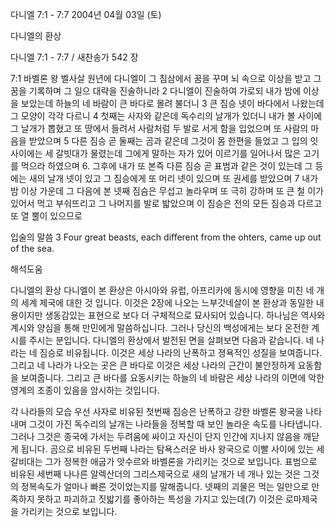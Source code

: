 다니엘 7:1 - 7:7 
2004년 04월 03일 (토)

다니엘의 환상



다니엘 7:1 - 7:7 / 새찬송가 542 장


7:1 바벨론 왕 벨사살 원년에 다니엘이 그 침삼에서 꿈을 꾸며 뇌 속으로 이상을 받고 그 꿈을 기록하며 그 일으 대략을 진술하니라
2 다니엘이 진술하여 가로되 내가 밤에 이상을 보았는데 하늘의 네 바람이 큰 바다로 몰려 불더니
3 큰 짐승 넷이 바다에서 나왔는데 그 모양이 각각 다르니
4 첫째는 사자와 같은데 독수리의 날개가 있더니 내가 볼 사이에 그 날개가 뽑혔고 또 땅에서 들려서 사람처럼 두 발로 서게 함을 입었으며 또 사람의 마음을 받았으며
5 다른 짐승 곧 둘째는 곰과 같은데 그것이 몸 한편을 들었고 그 입의 잇사이에는 세 갈빗대가 물렸는데 그에게 말하는 자가 있어 이르기를 일어나서 많은 고기를 먹으라 하였으며
6. 그후에 내가 또 본즉 다른 짐승 곧 표범과 같은 것이 있는데 그 등에는 새의 날개 넷이 있고 그 짐승에게 또 머리 넷이 있으며 또 권세를 받았으며
7 내가 밤 이상 가운데 그 다음에 본 넷째 짐슴은 무섭고 놀라우며 또 극히 강하며 또 큰 철 이가 있어서 먹고 부숴뜨리고 그 나머지를 발로 밟았으며 이 짐승은 전의 모든 짐승과 다르고 또 열 뿔이 있으므로

입술의 말씀
3 Four great beasts, each different from the ohters, came up out of the sea.

해석도움





다니엘의 환상
다니엘이 본 환상은 아시아와 유럽, 아프리카에 동시에 영향을 미친 네 개의 세계 제국에 대한 것 입니다.  이것은 2장에 나오는 느부갓네살이 본 환상과 동일한 내용이지만 생동감있는 표현으로 보다 더 구체적으로 묘사되어 있습니다.  하나님은 역사와 계시와 양심을 통해 만민에게 말씀하십니다.  그러나 당신의 백성에게는 보다 온전한 계시를 주시는 분입니다.  다니엘의 환상에서 발전된 면을 살펴보면 다음과 같습니다.  네 나라는 네 짐승로 비유됩니다. 이것은 세상 나라의 난폭하고 졍욕적인 성질을 보여줍니다.  그리고 네 나라가 나오는 곳은 큰 바다로 이것은 세상 나라의 근간이 불안정하게 요동함을 보여줍니다.  그리고 큰 바다를 요동시키는 하늘의 네 바람은 세상 나라의 이면에 악한 영계의 조종이 있음을 암시하는 것입니다.

각 나라들의 모습
우선 사자로 비유된 첫번째 짐승은 난폭하고 강한 바벨론 왕국을 나타내며 그것이 가진 독수리의 날개는 나라들을 정복할 때 보인 놀라운 속도를 나타냅니다.  그러나 그것은 종국에 가서는 두려움에 싸이고 자신이 단지 인간에 지나지 않음을 깨닫게 됩니다.  곰으로 비유된 두번째 나라는 탐욕스러운 바사 왕국으로 이빨 사이에 있는 세 갈비대는 그가 정복한 애굽가 앗수르와 바벨론을 가리키는 것으로 보입니다.  표범으로 비유된 세번째 나나른 알렉산더의 그리스제국으로 새의 날개가 네 개나 있는 것은 그것의 정복속도가 얼마나 빠른 것이었는지를 말해줍니다.  넷째의 괴물은 먹는 일만으로 만족하지 못하고 파괴하고 짓밟기를 좋아하는 특성을 가지고 있는데(7) 이것은 로마제국을 가리키는 것으로 보입니다.